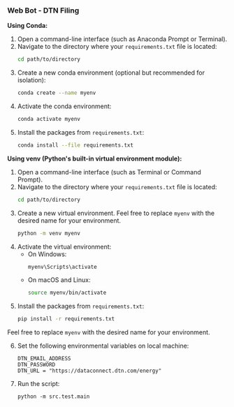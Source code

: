 ### Web Bot - DTN Filing 
**Using Conda:**

1. Open a command-line interface (such as Anaconda Prompt or Terminal).
2. Navigate to the directory where your `requirements.txt` file is located:
   ```bash
   cd path/to/directory
   ```
3. Create a new conda environment (optional but recommended for isolation):
   ```bash
   conda create --name myenv
   ```
4. Activate the conda environment:
   ```bash
   conda activate myenv
   ```
5. Install the packages from `requirements.txt`:
   ```bash
   conda install --file requirements.txt
   ```

**Using venv (Python's built-in virtual environment module):**

1. Open a command-line interface (such as Terminal or Command Prompt).
2. Navigate to the directory where your `requirements.txt` file is located:
   ```bash
   cd path/to/directory
   ```
3. Create a new virtual environment. Feel free to replace `myenv` with the desired name for your environment.
   ```bash
   python -m venv myenv
   ```
4. Activate the virtual environment:
   - On Windows:
     ```bash
     myenv\Scripts\activate
     ```
   - On macOS and Linux:
     ```bash
     source myenv/bin/activate
     ```
5. Install the packages from `requirements.txt`:
   ```bash
   pip install -r requirements.txt
   ```

Feel free to replace `myenv` with the desired name for your environment.

6. Set the following environmental variables on local machine:
   ```
   DTN_EMAIL_ADDRESS 
   DTN_PASSWORD
   DTN_URL = "https://dataconnect.dtn.com/energy"
   ```
   
7. Run the script:

   ```
   python -m src.test.main
   ```